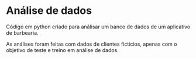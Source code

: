 # Análise de dados
Código em python criado para análisar um banco de dados de um aplicativo de barbearia.

As análises foram feitas com dados de clientes ficticios, apenas com o objetivo de teste e treino em análise de dados.
